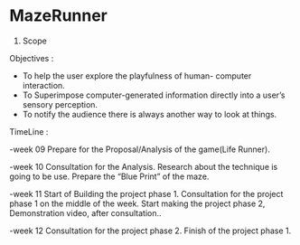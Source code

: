 # MazeRunner

1. Scope

Objectives :

- To help the user explore the playfulness of human- computer interaction.
- To Superimpose computer-generated information directly into a user’s sensory perception.
- To notify the audience there is always another way to look at things.

TimeLine :

-week 09
Prepare for the Proposal/Analysis of the game(Life Runner).

-week 10
Consultation for the Analysis.
Research about the technique is going to be use.
Prepare the “Blue Print” of the maze.

-week 11 
Start of Building the project phase 1.
Consultation for the project phase 1 on the middle of the week.
Start making the project phase 2, Demonstration video, after consultation..

-week 12
Consultation for the project phase 2.
Finish of the project phase 1.
